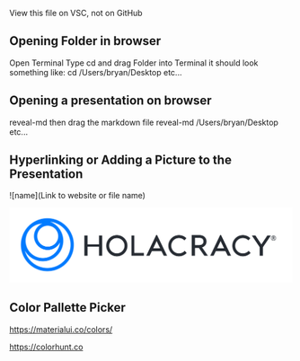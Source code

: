 View this file on VSC, not on GitHub

## Opening Folder in browser

Open Terminal
Type cd and drag Folder into Terminal
it should look something like: cd /Users/bryan/Desktop etc...

## Opening a presentation on browser

reveal-md then drag the markdown file
reveal-md /Users/bryan/Desktop etc...

## Hyperlinking or Adding a Picture to the Presentation

![name](Link to website or file name)

![Logo](Holacracy_Primary.png)

## Color Pallette Picker

https://materialui.co/colors/

https://colorhunt.co
